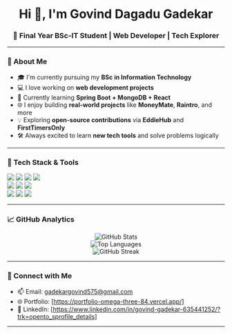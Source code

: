 <h1 align="center">Hi 👋, I'm Govind Dagadu Gadekar</h1>
<h3 align="center">🚀 Final Year BSc-IT Student | Web Developer | Tech Explorer</h3>

---

### 🧠 About Me

- 🎓 I'm currently pursuing my **BSc in Information Technology**  
- 💻 I love working on **web development projects**
- 🌱 Currently learning **Spring Boot + MongoDB + React**
- 🌐 I enjoy building **real-world projects** like **MoneyMate**, **Raintro**, and more
- 💡 Exploring **open-source contributions** via **EddieHub** and **FirstTimersOnly**
- 🛠️ Always excited to learn **new tech tools** and solve problems logically

---

### 🧰 Tech Stack & Tools

<img src="https://img.shields.io/badge/Java-007396?style=for-the-badge&logo=java&logoColor=white"/>
<img src="https://img.shields.io/badge/Python-3776AB?style=for-the-badge&logo=python&logoColor=white"/>
<img src="https://img.shields.io/badge/PHP-777BB4?style=for-the-badge&logo=php&logoColor=white"/>
<img src="https://img.shields.io/badge/Node.js-339933?style=for-the-badge&logo=node.js&logoColor=white"/>
<br/>
<img src="https://img.shields.io/badge/HTML5-E34F26?style=for-the-badge&logo=html5&logoColor=white"/>
<img src="https://img.shields.io/badge/CSS3-1572B6?style=for-the-badge&logo=css3&logoColor=white"/>
<img src="https://img.shields.io/badge/JavaScript-F7DF1E?style=for-the-badge&logo=javascript&logoColor=black"/>
<br/>
<img src="https://img.shields.io/badge/MySQL-005C84?style=for-the-badge&logo=mysql&logoColor=white"/>
<img src="https://img.shields.io/badge/SQL-F29111?style=for-the-badge&logo=sqlite&logoColor=white"/>
<img src="https://img.shields.io/badge/GitHub-181717?style=for-the-badge&logo=github&logoColor=white"/>

---

### 📈 GitHub Analytics

<p align="center">
  <img src="https://github-readme-stats.vercel.app/api?username=GovindG9066&show_icons=true&theme=tokyonight" alt="GitHub Stats" />
  <br/>
  <img src="https://github-readme-stats.vercel.app/api/top-langs/?username=GovindG9066&layout=compact&theme=tokyonight" alt="Top Languages" />
  <br/>
  <img src="https://github-readme-streak-stats.herokuapp.com?user=GovindG9066&theme=tokyonight" alt="GitHub Streak" />
</p>

---

### 🔗 Connect with Me

- 📫 Email: gadekargovind575@gmail.com  
- 🌐 Portfolio: [https://portfolio-omega-three-84.vercel.app/]  
- 💼 LinkedIn: [https://www.linkedin.com/in/govind-gadekar-635441252/?trk=opento_sprofile_details]

---

